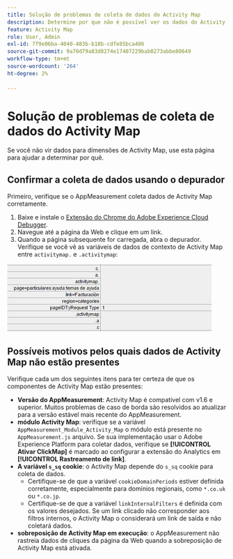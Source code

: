 ```yaml
---
title: Solução de problemas de coleta de dados do Activity Map
description: Determine por que não é possível ver os dados do Activity Map em solicitações de imagem
feature: Activity Map
role: User, Admin
exl-id: 7f9e06ba-4040-483b-b18b-cdfe85bca486
source-git-commit: 9a70d79a83d8274e17407229bab0273abbe80649
workflow-type: tm+mt
source-wordcount: '264'
ht-degree: 2%

---
```


# Solução de problemas de coleta de dados do Activity Map

Se você não vir dados para dimensões de Activity Map, use esta página para ajudar a determinar por quê.

## Confirmar a coleta de dados usando o depurador

Primeiro, verifique se o AppMeasurement coleta dados de Activity Map corretamente.

1. Baixe e instale o [Extensão do Chrome do Adobe Experience Cloud Debugger](https://experienceleague.adobe.com/docs/debugger/using/experience-cloud-debugger.html?lang=pt-BR).
2. Navegue até a página da Web e clique em um link.
3. Quando a página subsequente for carregada, abra o depurador. Verifique se você vê as variáveis de dados de contexto de Activity Map entre `activitymap.` e `.activitymap`:

![Dados do depurador](assets/debugger.png)

## Possíveis motivos pelos quais dados de Activity Map não estão presentes

Verifique cada um dos seguintes itens para ter certeza de que os componentes de Activity Map estão presentes:

* **Versão do AppMeasurement**: Activity Map é compatível com v1.6 e superior. Muitos problemas de caso de borda são resolvidos ao atualizar para a versão estável mais recente do AppMeasurement.
* **módulo Activity Map**: verifique se a variável `AppMeasurement_Module_Activity_Map` o módulo está presente no `AppMeasurement.js` arquivo. Se sua implementação usar o Adobe Experience Platform para coletar dados, verifique se **[!UICONTROL Ativar ClickMap]** é marcado ao configurar a extensão do Analytics em **[!UICONTROL Rastreamento de link]**.
* **A variável `s_sq` cookie**: o Activity Map depende do `s_sq` cookie para coleta de dados.
   * Certifique-se de que a variável `cookieDomainPeriods` estiver definida corretamente, especialmente para domínios regionais, como `*.co.uk` ou `*.co.jp`.
   * Certifique-se de que a variável `linkInternalFilters` é definida com os valores desejados. Se um link clicado não corresponder aos filtros internos, o Activity Map o considerará um link de saída e não coletará dados.
* **sobreposição de Activity Map em execução**: o AppMeasurement não rastreia dados de cliques da página da Web quando a sobreposição de Activity Map está ativada.
